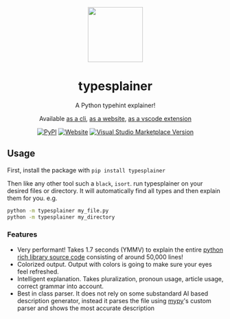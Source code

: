 <div align="center">
<img src="https://i.imgur.com/5IFkzIf.png" width="128px">
<h1>typesplainer</h1>
 A Python typehint explainer!

Available [as a cli](https://pypi.org/project/typesplainer), [as a website](https://typesplainer.herokuapp.com), [as a vscode extension](https://marketplace.visualstudio.com/items?itemName=WasiMaster.typesplainer)

[![PyPI](https://img.shields.io/pypi/v/typesplainer?label=cli)](https://pypi.org/project/typesplainer) [![Website](https://img.shields.io/website?url=https%3A%2F%2Ftypesplainer.herokuapp.com)](https://typesplainer.herokuapp.com) [![Visual Studio Marketplace Version](https://img.shields.io/visual-studio-marketplace/v/WasiMaster.typesplainer?label=vscode)](https://marketplace.visualstudio.com/items?itemName=WasiMaster.typesplainer)

</div>

## Usage

First, install the package with `pip install typesplainer`

Then like any other tool such a `black`, `isort`. run typesplainer on your desired files or directory. It will automatically find all types and then explain them for you. e.g.

```sh
python -m typesplainer my_file.py
python -m typesplainer my_directory
```

### Features

- Very performant! Takes 1.7 seconds (YMMV) to explain the entire [python rich library source code](https://github.com/Textualize/rich) consisting of around 50,000 lines!
- Colorized output. Output with colors is going to make sure your eyes feel refreshed.
- Intelligent explanation. Takes pluralization, pronoun usage, article usage, correct grammar into account.
- Best in class parser. It does not rely on some substandard AI based description generator, instead it parses the file using [mypy](https://github.com/python/mypy)'s custom parser and shows the most accurate description
